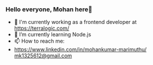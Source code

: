 ### Hello everyone, Mohan here👋


- 🔭 I'm currently working as a frontend developer at https://terralogic.com/
- 🌱 I’m currently learning Node.js
- 📫 How to reach me:
- https://www.linkedin.com/in/mohankumar-marimuthu/ mk1325612@gmail.com






